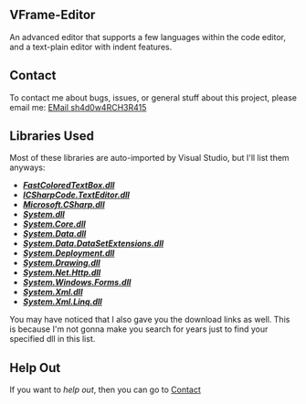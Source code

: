 ## VFrame-Editor
An advanced editor that supports a few languages within the code editor, and a text-plain editor with indent features.

## Contact
To contact me about bugs, issues, or general stuff about this project, please email me: [EMail sh4d0w4RCH3R415](mailto:sh4d0w4rch3r415@gmail.com)

## Libraries Used
Most of these libraries are auto-imported by Visual Studio, but I'll list them anyways:

 - [***FastColoredTextBox.dll***](https://www.dllme.com/dll/files/fastcoloredtextbox_dll.html)
 - [***ICSharpCode.TextEditor.dll***](https://www.dllme.com/dll/files/icsharpcode_texteditor_dll.html)
 - [***Microsoft.CSharp.dll***](https://www.dllme.com/dll/files/microsoft_csharp_dll.html)
 - [***System.dll***](https://www.dllme.com/dll/files/system_dll.html)
 - [***System.Core.dll***](https://www.dllme.com/dll/files/system_core_dll.html)
 - [***System.Data.dll***](https://www.dllme.com/dll/files/system_data_dll.html)
 - [***System.Data.DataSetExtensions.dll***](https://www.dllme.com/dll/files/system_data_datasetextensions_dll.html)
 - [***System.Deployment.dll***](https://www.dllme.com/dll/files/system_deployment_dll.html)
 - [***System.Drawing.dll***](https://www.dllme.com/dll/files/system_drawing_dll.html)
 - [***System.Net.Http.dll***](https://www.dllme.com/dll/files/system_net_http_dll.html)
 - [***System.Windows.Forms.dll***](https://www.dllme.com/dll/files/system_windows_forms_dll.html)
 - [***System.Xml.dll***](https://www.dllme.com/dll/files/system_xml_dll.html)
 - [***System.Xml.Linq.dll***](https://www.dllme.com/dll/files/system_xml_linq_dll.html)

You may have noticed that I also gave you the download links as well.
This is because I'm not gonna make you search for years just to find your specified dll in this list.

## Help Out
If you want to *help out*, then you can go to [Contact](../blob/master/README.md#Contact "Contact Me")
